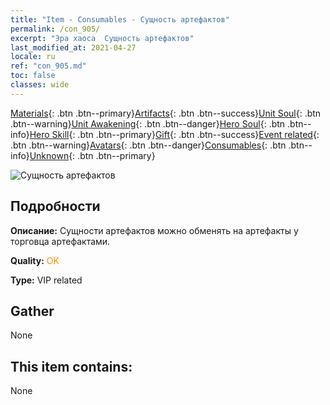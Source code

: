 ```yaml
---
title: "Item - Consumables - Сущность артефактов"
permalink: /con_905/
excerpt: "Эра хаоса  Сущность артефактов"
last_modified_at: 2021-04-27
locale: ru
ref: "con_905.md"
toc: false
classes: wide
---
```

 [Materials](/ItemsRU/){: .btn .btn--primary}[Artifacts](/ItemsRU/Artifacts/){: .btn .btn--success}[Unit Soul](/ItemsRU/UnitSoul/){: .btn .btn--warning}[Unit Awakening](/ItemsRU/UnitAwakening/){: .btn .btn--danger}[Hero Soul](/ItemsRU/HeroSoul/){: .btn .btn--info}[Hero Skill](/ItemsRU/HeroSkill/){: .btn .btn--primary}[Gift](/ItemsRU/Gift/){: .btn .btn--success}[Event related](/ItemsRU/Events/){: .btn .btn--warning}[Avatars](/ItemsRU/Avatars/){: .btn .btn--danger}[Consumables](/ItemsRU/Consumables/){: .btn .btn--info}[Unknown](/ItemsRU/Unknown/){: .btn .btn--primary}

 ![Сущность артефактов](/images/t/i_99.png)

## Подробности
 **Описание:** Сущности артефактов можно обменять на артефакты у торговца артефактами.

 **Quality:** <span style="color: #FF8C00">OK</span>

 **Type:** VIP related

## Gather

  None

## This item contains:

  None

